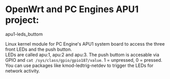 # OpenWrt and PC Engines APU1 project:

apu1-leds_buttom

Linux kernel module for PC Engine's APU1 system board to access the three front LEDs and the push button.\
LEDs are called apu:1, apu:2 and apu:3. The push buttom is accesable via GPIO and `cat /sys/class/gpio/gpio187/value`. 1 = unpressed, 0 = pressed.\
You can use packages like kmod-ledtrig-netdev to trigger the LEDs for network activity.

